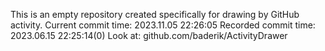 This is an empty repository created specifically for drawing by GitHub activity.
Current commit time: 2023.11.05 22:26:05
Recorded commit time: 2023.06.15 22:25:14(0)
Look at: github.com/baderik/ActivityDrawer
